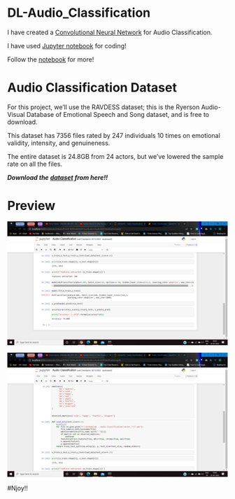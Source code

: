 # DL-Audio_Classification

I have created a [Convolutional Neural Network](https://towardsdatascience.com/a-comprehensive-guide-to-convolutional-neural-networks-the-eli5-way-3bd2b1164a53) for Audio Classification.

I have used [Jupyter notebook](https://jupyter.org/) for coding!

Follow the [notebook](https://github.com/Anuragtsl/DL-Audio_Classification/blob/main/Audio%20Classification.ipynb) for more!

# Audio Classification Dataset

For this project, we’ll use the RAVDESS dataset; this is the Ryerson Audio-Visual Database of Emotional Speech and Song dataset, and is free to download.

This dataset has 7356 files rated by 247 individuals 10 times on emotional validity, intensity, and genuineness.

The entire dataset is 24.8GB from 24 actors, but we’ve lowered the sample rate on all the files.

***Download the [dataset](https://drive.google.com/file/d/1wWsrN2Ep7x6lWqOXfr4rpKGYrJhWc8z7/view) from here!!***


# Preview

![Image1](https://github.com/Anuragtsl/DL-Audio_Classification/blob/main/images/1.png)

![Image2](https://github.com/Anuragtsl/DL-Audio_Classification/blob/main/images/2.png)


#Njoy!!
